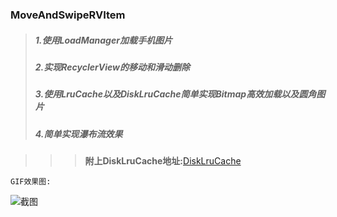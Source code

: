 ### MoveAndSwipeRVItem


>##### 1.使用LoadManager加载手机图片
>##### 2.实现RecyclerView的移动和滑动删除
>##### 3.使用LruCache以及DiskLruCache简单实现Bitmap高效加载以及圆角图片
>##### 4.简单实现瀑布流效果

>>>**附上DiskLruCache地址:**[DiskLruCache](https://github.com/JakeWharton/DiskLruCache)

```GIF效果图:```

![截图](https://github.com/Markcz/MoveAndSwipeRVItem/blob/master/art.gif)





